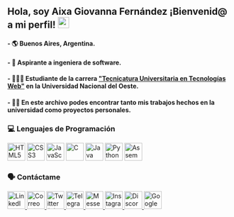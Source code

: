 ## Hola, soy Aixa Giovanna Fernández ¡Bienvenid@ a mi perfil! <img src="https://media.giphy.com/media/hvRJCLFzcasrR4ia7z/giphy.gif" width="25px">
#### - 🌎 Buenos Aires, Argentina.
#### - 💼 Aspirante a ingeniera de software.
#### - 👩🏻‍💻 Estudiante de la carrera ["Tecnicatura Universitaria en Tecnologías Web"](https://www.uno.edu.ar/oferta-academica/tecnicaturas/tec-univ-en-tecnologias-web.html) en la Universidad Nacional del Oeste.
#### - ✍🏻 En este archivo podes encontrar tanto mis trabajos hechos en la universidad como proyectos personales.

### 💻 Lenguajes de Programación
<p align="left">
  <img src="https://cdn.jsdelivr.net/gh/devicons/devicon/icons/html5/html5-original.svg" title="HTML5" alt="HTML5" width="40" height="40"/>
  <img src="https://cdn.jsdelivr.net/gh/devicons/devicon/icons/css3/css3-original.svg" title="CSS3" alt="CSS3" width="40" height="40"/>
  <img src="https://cdn.jsdelivr.net/gh/devicons/devicon/icons/javascript/javascript-original.svg" title="JavaScript" alt="JavaScript" width="40" height="40"/>
  <img src="https://cdn.jsdelivr.net/gh/devicons/devicon/icons/c/c-original.svg" title="C" alt="C" width="40" height="40"/>
  <img src="https://cdn.jsdelivr.net/gh/devicons/devicon/icons/java/java-original.svg" title="Java" alt="Java" width="40" height="40"/>
  <img src="https://cdn.jsdelivr.net/gh/devicons/devicon/icons/python/python-original.svg" title="Python" alt="Python" width="40" height="40"/>
  <img src="https://cdn.jsdelivr.net/gh/devicons/devicon/icons/bash/bash-original.svg" title="Assembler" alt="Assembler" width="40" height="40"/>
</p>

### 🗣️ Contáctame
<p align="left">
  <!-- LinkedIn -->
  <a href="https://www.linkedin.com/in/tuusuario" target="_blank">
    <img src="https://img.icons8.com/color/48/000000/linkedin.png" title="LinkedIn" alt="LinkedIn" width="40" height="40"/>
  </a>

  <!-- Correo electrónico -->
  <a href="mailto:tuemail@example.com" target="_blank">
    <img src="https://img.icons8.com/color/48/000000/gmail.png" title="Correo" alt="Correo" width="40" height="40"/>
  </a>

  <!-- Twitter (X) -->
  <a href="https://twitter.com/tuusuario" target="_blank">
    <img src="https://img.icons8.com/color/48/000000/twitter.png" title="Twitter (X)" alt="Twitter (X)" width="40" height="40"/>
  </a>

  <!-- Telegram -->
  <a href="https://t.me/tuusuario" target="_blank">
    <img src="https://img.icons8.com/color/48/000000/telegram-app.png" title="Telegram" alt="Telegram" width="40" height="40"/>
  </a>

  <!-- Facebook Messenger -->
  <a href="https://m.me/tuusuario" target="_blank">
    <img src="https://img.icons8.com/color/48/000000/facebook-messenger.png" title="Messenger" alt="Messenger" width="40" height="40"/>
  </a>

  <!-- Instagram -->
  <a href="https://instagram.com/tuusuario" target="_blank">
    <img src="https://img.icons8.com/color/48/000000/instagram-new.png" title="Instagram" alt="Instagram" width="40" height="40"/>
  </a>

  <!-- Discord -->
  <a href="https://discord.com/users/tuusuario" target="_blank">
    <img src="https://img.icons8.com/color/48/000000/discord-logo.png" title="Discord" alt="Discord" width="40" height="40"/>
  </a>

  <!-- Google Meet -->
  <a href="https://meet.google.com" target="_blank">
    <img src="https://img.icons8.com/color/48/000000/google-meet.png" title="Google Meet" alt="Google Meet" width="40" height="40"/>
  </a>
</p>

